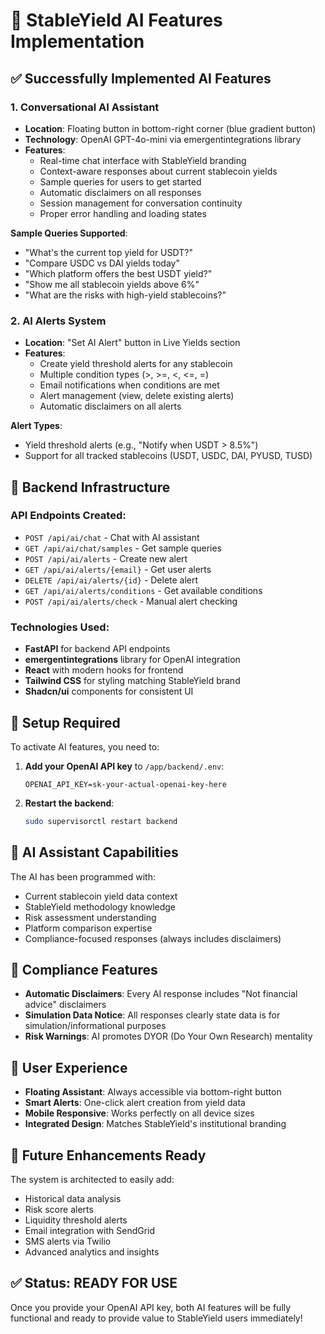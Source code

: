 # 🤖 StableYield AI Features Implementation

## ✅ Successfully Implemented AI Features

### 1. Conversational AI Assistant
- **Location**: Floating button in bottom-right corner (blue gradient button)
- **Technology**: OpenAI GPT-4o-mini via emergentintegrations library
- **Features**:
  - Real-time chat interface with StableYield branding
  - Context-aware responses about current stablecoin yields
  - Sample queries for users to get started
  - Automatic disclaimers on all responses
  - Session management for conversation continuity
  - Proper error handling and loading states

**Sample Queries Supported**:
- "What's the current top yield for USDT?"
- "Compare USDC vs DAI yields today"
- "Which platform offers the best USDT yield?"
- "Show me all stablecoin yields above 6%"
- "What are the risks with high-yield stablecoins?"

### 2. AI Alerts System
- **Location**: "Set AI Alert" button in Live Yields section
- **Features**:
  - Create yield threshold alerts for any stablecoin
  - Multiple condition types (>, >=, <, <=, =)
  - Email notifications when conditions are met
  - Alert management (view, delete existing alerts)
  - Automatic disclaimers on all alerts

**Alert Types**:
- Yield threshold alerts (e.g., "Notify when USDT > 8.5%")
- Support for all tracked stablecoins (USDT, USDC, DAI, PYUSD, TUSD)

## 🔧 Backend Infrastructure

### API Endpoints Created:
- `POST /api/ai/chat` - Chat with AI assistant
- `GET /api/ai/chat/samples` - Get sample queries
- `POST /api/ai/alerts` - Create new alert
- `GET /api/ai/alerts/{email}` - Get user alerts
- `DELETE /api/ai/alerts/{id}` - Delete alert
- `GET /api/ai/alerts/conditions` - Get available conditions
- `POST /api/ai/alerts/check` - Manual alert checking

### Technologies Used:
- **FastAPI** for backend API endpoints
- **emergentintegrations** library for OpenAI integration
- **React** with modern hooks for frontend
- **Tailwind CSS** for styling matching StableYield brand
- **Shadcn/ui** components for consistent UI

## 🔑 Setup Required

To activate AI features, you need to:

1. **Add your OpenAI API key** to `/app/backend/.env`:
   ```
   OPENAI_API_KEY=sk-your-actual-openai-key-here
   ```

2. **Restart the backend**:
   ```bash
   sudo supervisorctl restart backend
   ```

## 🎯 AI Assistant Capabilities

The AI has been programmed with:
- Current stablecoin yield data context
- StableYield methodology knowledge
- Risk assessment understanding
- Platform comparison expertise
- Compliance-focused responses (always includes disclaimers)

## 🚨 Compliance Features

- **Automatic Disclaimers**: Every AI response includes "Not financial advice" disclaimers
- **Simulation Data Notice**: All responses clearly state data is for simulation/informational purposes
- **Risk Warnings**: AI promotes DYOR (Do Your Own Research) mentality

## 📱 User Experience

- **Floating Assistant**: Always accessible via bottom-right button
- **Smart Alerts**: One-click alert creation from yield data
- **Mobile Responsive**: Works perfectly on all device sizes
- **Integrated Design**: Matches StableYield's institutional branding

## 🔄 Future Enhancements Ready

The system is architected to easily add:
- Historical data analysis
- Risk score alerts
- Liquidity threshold alerts
- Email integration with SendGrid
- SMS alerts via Twilio
- Advanced analytics and insights

## ✅ Status: READY FOR USE

Once you provide your OpenAI API key, both AI features will be fully functional and ready to provide value to StableYield users immediately!